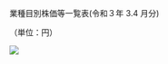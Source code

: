 業種目別株価等一覧表(令和３年 $3.4$ 月分)

（単位：円）

![](https://www.nta.go.jp/tmp/1e8b509b-5c69-44c4-9f3a-dcd9fbdf2066/images/a7e5c5ee5f51a810c1cc783fb8e73b91b97edfa509374ec64454da7d9f567aa5.jpg)